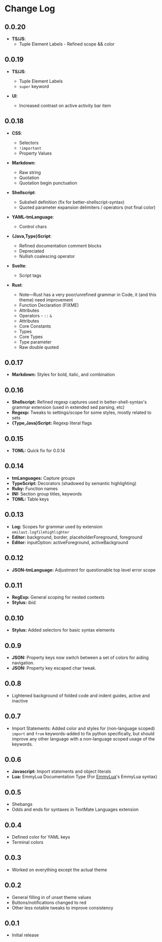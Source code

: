 # Change Log

## 0.0.20

- __TS/JS__:
    - Tuple Element Labels - Refined scope && color

## 0.0.19

- __TS/JS__:
    - Tuple Element Labels
    - `super` keyword

- __UI__:
    - Increased contrast on active activity bar item

## 0.0.18

- __CSS__:
    - Selectors
    - `!important`
    - Property Values

- __Markdown__:
    - Raw string
    - Quotation
    - Quotation begin punctuation

- __Shellscript__:
    - Subshell definition (fix for better-shellscript-syntax)
    - Quoted parameter expansion delimiters / operators (not final color)

- __YAML-tmLanguage__:
    - Control chars

- __{Java,Type}Script__:
    - Refined documentation comment blocks
    - Depreciated
    - Nullish coalescing operator

- __Svelte__:
    - Script tags

- __Rust__:
    - Note—Rust has a very poor/unrefined grammar in Code, it (and this theme) need improvement
    - Function Declaration (FIXME)
    - Attributes
    - Operators - `::` `&`
    - Attributes
    - Core Constants
    - Types
    - Core Types
    - Type parameter
    - Raw double quoted

## 0.0.17

- __Markdown:__ Styles for bold, italic, and combination

## 0.0.16

- __Shellscript:__ Refined regexp captures used in better-shell-syntax's grammar extension (used in extended sed parsing, etc)
- __Regexp:__ Tweaks to settings/scope for some styles, mostly related to sets
- __{Type,Java}Script:__ Regexp literal flags

## 0.0.15

- __TOML:__ Quick fix for 0.0.14

## 0.0.14

- __tmLanguages:__ Capture groups
- __TypeScript:__ Decorators (shadowed by semantic highlighting)
- __Ruby:__ Function names
- __INI:__ Section group titles, keywords
- __TOML:__ Table keys

## 0.0.13

- __Log:__ Scopes for grammar used by extension `emilast.logfilehighlighter`
- __Editor:__ background, border, placeholderForeground, foreground
- __Editor:__ inputOption: activeForeground, activeBackground

## 0.0.12

- __JSON-tmLanguage:__ Adjustment for questionable top level error scope

## 0.0.11

- __RegExp:__ General scoping for nested contexts
- __Stylus:__ _ibid._

## 0.0.10

- __Stylus:__ Added selectors for basic syntax elements

## 0.0.9

- __JSON:__ Property keys now switch between a set of colors for aiding navigation.
- __JSON:__ Property key escaped char tweak.

## 0.0.8

- Lightened background of folded code and indent guides, active and inactive

## 0.0.7

- Import Statements: Added color and styles for (non-language scoped) `import`
  and `from` keywords-added to fix python specifically, but should improve any
  other language with a non-language scoped usage of the keywords.

## 0.0.6

- __Javascript:__ Import statements and object literals
- __Lua:__ EmmyLua Documentation Type (For [EmmyLua](https://marketplace.visualstudio.com/items?itemName=tangzx.emmylua)'s EmmyLua syntax)

## 0.0.5

- Shebangs
- Odds and ends for syntaxes in TextMate Languages extension

## 0.0.4

- Defined color for YAML keys
- Terminal colors

## 0.0.3

- Worked on everything except the actual theme

## 0.0.2

- General filling in of unset theme values
- Buttons/notifications changed to red
- Other less notable tweaks to improve consistency

## 0.0.1

- Initial release
